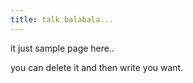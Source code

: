 ```yaml
---
title: talk balabala...
---
```


it just sample page here..

you can delete it and then write you want.
